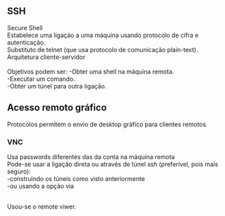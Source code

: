 ## SSH
Secure Shell
<br />
Estabelece uma ligação a uma máquina usando protocolo de cifra e autenticação.
<br />
Substituto de telnet (que usa protocolo de comunicação plain-text).
<br />
Arquitetura cliente-servidor
<br /><br />
Objetivos podem ser:
-Obter uma shell na máquina remota.
<br />
-Executar um comando.
<br />
-Obter um túnel para outra ligação.


## Acesso remoto gráfico
Protocolos permitem o envio de desktop gráfico para clientes remotos.

### VNC
Usa passwords diferentes das da conta na máquina remota
<br />
Pode-se usar a ligação direta ou através de túnel ssh (preferível, pois mais seguro):
<br />
-construindo os túneis como visto anteriormente
<br />
-ou usando a opção via
<br /><br />

Usou-se o remote viwer.